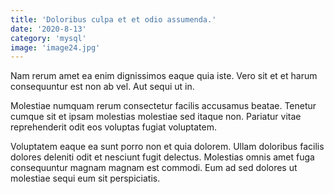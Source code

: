 ```yaml
---
title: 'Doloribus culpa et et odio assumenda.'
date: '2020-8-13'
category: 'mysql'
image: 'image24.jpg'
---
```


Nam rerum amet ea enim dignissimos eaque quia iste. Vero sit et et harum consequuntur est non ab vel. Aut sequi ut in.
 Molestiae numquam rerum consectetur facilis accusamus beatae. Tenetur cumque sit et ipsam molestias molestiae sed itaque non. Pariatur vitae reprehenderit odit eos voluptas fugiat voluptatem.
 Voluptatem eaque ea sunt porro non et quia dolorem. Ullam doloribus facilis dolores deleniti odit et nesciunt fugit delectus. Molestias omnis amet fuga consequuntur magnam magnam est commodi. Eum ad sed dolores ut molestiae sequi eum sit perspiciatis.
